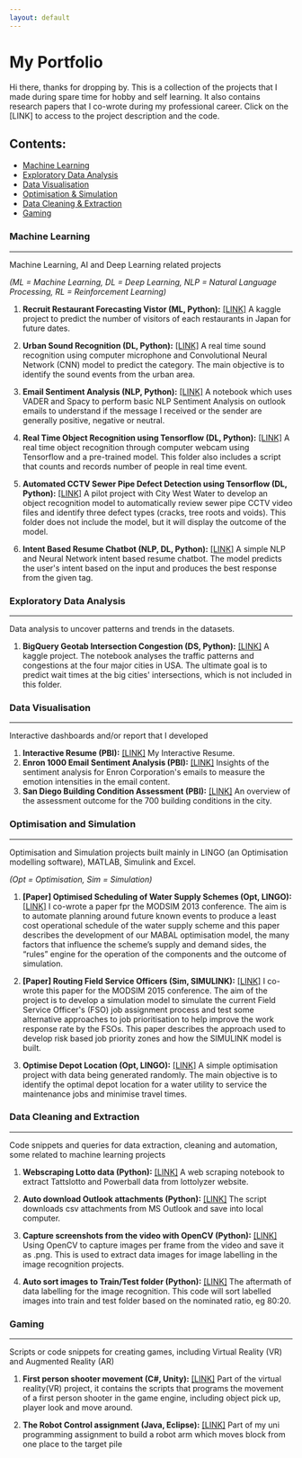 ```yaml
---
layout: default
---
```


# My Portfolio
Hi there, thanks for dropping by. This is a collection of the projects that I made during spare time for hobby and self learning. It also contains research papers that I co-wrote during my professional career. Click on the [LINK] to access to the project description and the code.

## Contents: 
- [Machine Learning](#machine-learning)
- [Exploratory Data Analysis](#exploratory-data-analysis)
- [Data Visualisation](#data-visualisation)
- [Optimisation & Simulation](#optimisation-and-simulation)
- [Data Cleaning & Extraction](#data-cleaning-and-extraction)
- [Gaming](#gaming)



### Machine Learning
* * *
Machine Learning, AI and Deep Learning related projects 

*(ML = Machine Learning, DL = Deep Learning, NLP = Natural Language Processing, RL = Reinforcement Learning)*


  1. **Recruit Restaurant Forecasting Vistor (ML, Python):**  [[LINK]](https://github.com/yvien226/Machine-Learning/tree/main/Recruit%20Restaurant%20Visitor%20Forecasting) A kaggle project to predict the number of visitors of each restaurants in Japan for future dates.

  
  2. **Urban Sound Recognition (DL, Python):** [[LINK]](https://github.com/yvien226/Deep-Learning/tree/main/Urban%20Sound%20Recognition) A real time sound recognition using computer microphone and Convolutional Neural Network (CNN) model to predict the category. The main objective is to identify the sound events from the urban area. 
  
  3. **Email Sentiment Analysis (NLP, Python):** [[LINK]](https://github.com/yvien226/Natural-Language-Processing/tree/main/Email%20Sentiment%20Analysis) A notebook which uses VADER and Spacy to perform basic NLP Sentiment Analysis on outlook emails to understand if the message I received or the sender are generally positive, negative or neutral.
  
  4. **Real Time Object Recognition using Tensorflow (DL, Python):** [[LINK]](https://github.com/yvien226/Deep-Learning/tree/main/Real%20Time%20Object%20Recognition) A real time object recognition through computer webcam using Tensorflow and a pre-trained model. This folder also includes a script that counts and records number of people in real time event.

  5. **Automated CCTV Sewer Pipe Defect Detection using Tensorflow (DL, Python):** [[LINK]](https://github.com/yvien226/Deep-Learning/tree/main/Sewer%20Pipe%20Object%20Recognition) A pilot project with City West Water to develop an object recognition model to automatically review sewer pipe CCTV video files and identify three defect types (cracks, tree roots and voids). This folder does not include the model, but it will display the outcome of the model.


  6. **Intent Based Resume Chatbot (NLP, DL, Python):** [[LINK]](https://github.com/yvien226/Natural-Language-Processing/tree/main/Resume%20Chatbot) A simple NLP and Neural Network intent based resume chatbot. The model predicts the user's intent based on the input and produces the best response from the given tag. 



### Exploratory Data Analysis
* * *
Data analysis to uncover patterns and trends in the datasets.

1. **BigQuery Geotab Intersection Congestion (DS, Python):** [[LINK]](https://github.com/yvien226/Exploratory-Data-Analysis/tree/main/BigQuery%20Geotab%20Intersection%20Congestion) A kaggle project. The notebook analyses the traffic patterns and congestions at the four major cities in USA. The ultimate goal is to predict wait times at the big cities' intersections, which is not included in this folder.




### Data Visualisation
* * *
Interactive dashboards and/or report that I developed 

  1. **Interactive Resume (PBI):**  [[LINK]](https://bit.ly/yeevienresume2) My Interactive Resume.
  2. **Enron 1000 Email Sentiment Analysis (PBI):** [[LINK]](https://app.powerbi.com/view?r=eyJrIjoiOTgyZmM4OTctZDQ5NS00M2VjLWEyMjEtNGU1ZDI3MjkwNDkyIiwidCI6ImY5OGI0MDAzLTIzY2UtNGQyNS1iZmM2LWU0Nzg1YzNlMGUyZiJ9) Insights of the sentiment analysis for Enron Corporation's emails to measure the emotion intensities in the email content. 
  3. **San Diego Building Condition Assessment (PBI):** [[LINK]](https://app.powerbi.com/view?r=eyJrIjoiNWRlYzQ4NTUtYTUxNy00MTEwLWEzZjAtMTE4OTM4YjhlMzczIiwidCI6ImY5OGI0MDAzLTIzY2UtNGQyNS1iZmM2LWU0Nzg1YzNlMGUyZiJ9) An overview of the assessment outcome for the 700 building conditions in the city. 



### Optimisation and Simulation
* * *
Optimisation and Simulation projects built mainly in LINGO (an Optimisation modelling software), MATLAB, Simulink and Excel.

*(Opt = Optimisation, Sim = Simulation)*

  1. **[Paper] Optimised Scheduling of Water Supply Schemes (Opt, LINGO):** [[LINK]](https://www.mssanz.org.au/modsim2013/L4/ng.pdf) I co-wrote a paper fpr the MODSIM 2013 conference. The aim is to automate planning around future known events to produce a least cost operational schedule of the water supply scheme and this paper describes the development of our MABAL optimisation model, the many factors that influence the scheme’s supply and demand sides, the “rules” engine for the operation of the components and the outcome of simulation.
  
  2. **[Paper] Routing Field Service Officers (Sim, SIMULINK):** [[LINK]](https://www.mssanz.org.au/modsim2015/J4/ng.pdf) I co-wrote this paper for the MODSIM 2015 conference. The aim of the project is to develop a simulation model to simulate the current Field Service Officer's (FSO) job assignment process and test some alternative approaches to job prioritisation to help improve the work response rate by the FSOs. This paper describes the approach used to develop risk based job priority zones and how the SIMULINK model is built.
  
  3. **Optimise Depot Location (Opt, LINGO):** [[LINK]](https://github.com/yvien226/Optimisation/tree/master/Depot%20Location) A simple optimisation project with data being generated randomly. The main objective is to identify the optimal depot location for a water utility to service the maintenance jobs and minimise travel times.


### Data Cleaning and Extraction
* * *
Code snippets and queries for data extraction, cleaning and automation, some related to machine learning projects
1. **Webscraping Lotto data (Python):** [[LINK]](https://github.com/yvien226/Python-Scripts/blob/master/Webs%20Scraping/webscraping_lotto.ipynb) A web scraping notebook to extract Tattslotto and Powerball data from lottolyzer website.

2. **Auto download Outlook attachments (Python):** [[LINK]](https://github.com/yvien226/Python-Scripts/blob/master/Snippets/Auto_Download_Outlook_Attachments.ipynb) The script downloads csv attachments from MS Outlook and save into local computer.
3. **Capture screenshots from the video with OpenCV (Python):** [[LINK]](https://github.com/yvien226/Python-Scripts/blob/master/Snippets/Capture%20image%20(screenshot)%20from%20video.ipynb) Using OpenCV to capture images per frame from the video and save it as .png. This is used to extract data images for image labelling in the image recognition projects.
4. **Auto sort images to Train/Test folder (Python):** [[LINK]](https://github.com/yvien226/Python-Scripts/blob/master/Snippets/Move%20Images%20with%20xml%20to%20Train%20and%20Test%20folder.ipynb) The aftermath of data labelling for the image recognition. This code will sort labelled images into train and test folder based on the nominated ratio, eg 80:20.

### Gaming
* * *
Scripts or code snippets for creating games, including Virtual Reality (VR) and Augmented Reality (AR)

1. **First person shooter movement (C#, Unity):** [[LINK]](https://github.com/yvien226/Gaming/tree/master/FPS) Part of the virtual reality(VR) project, it contains the scripts that programs the movement of a first person shooter in the game engine, including object pick up, player look and move around.

2. **The Robot Control assignment (Java, Eclipse):** [[LINK]](https://github.com/yvien226/Gaming/tree/master/The%20Robot%20control) Part of my uni programming assignment to build a robot arm which moves block from one place to the target pile

